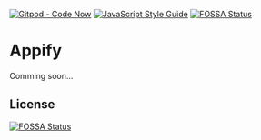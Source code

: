 [![Gitpod - Code Now](https://img.shields.io/badge/Gitpod-code%20now-blue.svg?longCache=true)](https://gitpod.io#https://github.com/deep-trace/tracing-api)
[![JavaScript Style Guide](https://img.shields.io/badge/code_style-standard-brightgreen.svg)](https://standardjs.com)
[![FOSSA Status](https://app.fossa.io/api/projects/git%2Bgithub.com%2Frwillians%2Fappify.svg?type=shield)](https://app.fossa.io/projects/git%2Bgithub.com%2Frwillians%2Fappify?ref=badge_shield)

# Appify

Comming soon...


## License
[![FOSSA Status](https://app.fossa.io/api/projects/git%2Bgithub.com%2Frwillians%2Fappify.svg?type=large)](https://app.fossa.io/projects/git%2Bgithub.com%2Frwillians%2Fappify?ref=badge_large)